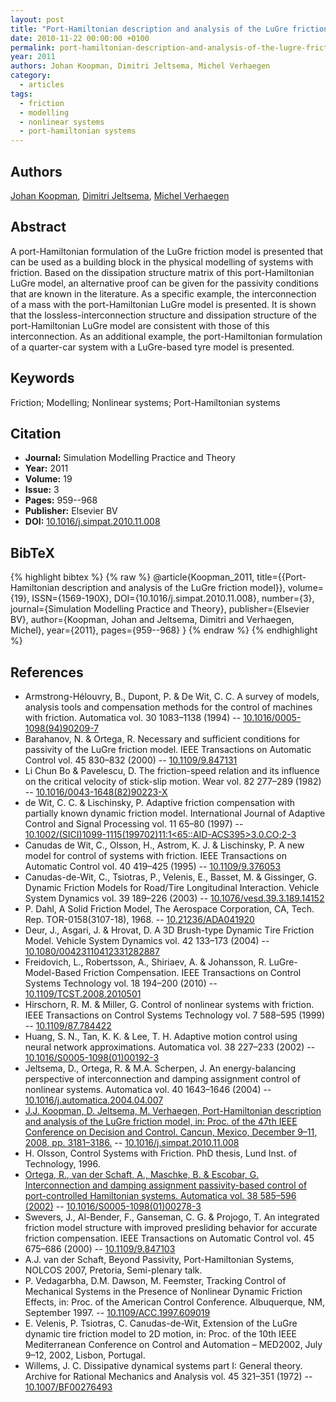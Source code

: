 ```yaml
---
layout: post
title: "Port-Hamiltonian description and analysis of the LuGre friction model"
date: 2010-11-22 00:00:00 +0100
permalink: port-hamiltonian-description-and-analysis-of-the-lugre-friction-model
year: 2011
authors: Johan Koopman, Dimitri Jeltsema, Michel Verhaegen
category:
  - articles
tags:
  - friction
  - modelling
  - nonlinear systems
  - port-hamiltonian systems
---
```

 
## Authors
[Johan Koopman](authors/johan_koopman), [Dimitri Jeltsema](authors/dimitri_jeltsema), [Michel Verhaegen](authors/michel_verhaegen)
 
## Abstract
A port-Hamiltonian formulation of the LuGre friction model is presented that can be used as a building block in the physical modelling of systems with friction. Based on the dissipation structure matrix of this port-Hamiltonian LuGre model, an alternative proof can be given for the passivity conditions that are known in the literature. As a specific example, the interconnection of a mass with the port-Hamiltonian LuGre model is presented. It is shown that the lossless-interconnection structure and dissipation structure of the port-Hamiltonian LuGre model are consistent with those of this interconnection. As an additional example, the port-Hamiltonian formulation of a quarter-car system with a LuGre-based tyre model is presented.
 
## Keywords
Friction; Modelling; Nonlinear systems; Port-Hamiltonian systems
 
## Citation
- **Journal:** Simulation Modelling Practice and Theory
- **Year:** 2011
- **Volume:** 19
- **Issue:** 3
- **Pages:** 959--968
- **Publisher:** Elsevier BV
- **DOI:** [10.1016/j.simpat.2010.11.008](https://doi.org/10.1016/j.simpat.2010.11.008)
 
## BibTeX
{% highlight bibtex %}
{% raw %}
@article{Koopman_2011,
  title={{Port-Hamiltonian description and analysis of the LuGre friction model}},
  volume={19},
  ISSN={1569-190X},
  DOI={10.1016/j.simpat.2010.11.008},
  number={3},
  journal={Simulation Modelling Practice and Theory},
  publisher={Elsevier BV},
  author={Koopman, Johan and Jeltsema, Dimitri and Verhaegen, Michel},
  year={2011},
  pages={959--968}
}
{% endraw %}
{% endhighlight %}
 
## References
- Armstrong-Hélouvry, B., Dupont, P. & De Wit, C. C. A survey of models, analysis tools and compensation methods for the control of machines with friction. Automatica vol. 30 1083–1138 (1994) -- [10.1016/0005-1098(94)90209-7](https://doi.org/10.1016/0005-1098(94)90209-7)
- Barahanov, N. & Ortega, R. Necessary and sufficient conditions for passivity of the LuGre friction model. IEEE Transactions on Automatic Control vol. 45 830–832 (2000) -- [10.1109/9.847131](https://doi.org/10.1109/9.847131)
- Li Chun Bo & Pavelescu, D. The friction-speed relation and its influence on the critical velocity of stick-slip motion. Wear vol. 82 277–289 (1982) -- [10.1016/0043-1648(82)90223-X](https://doi.org/10.1016/0043-1648(82)90223-X)
- de Wit, C. C. & Lischinsky, P. Adaptive friction compensation with partially known dynamic friction model. International Journal of Adaptive Control and Signal Processing vol. 11 65–80 (1997) -- [10.1002/(SICI)1099-1115(199702)11:1<65::AID-ACS395>3.0.CO;2-3](https://doi.org/10.1002/(SICI)1099-1115(199702)11:1<65::AID-ACS395>3.0.CO;2-3)
- Canudas de Wit, C., Olsson, H., Astrom, K. J. & Lischinsky, P. A new model for control of systems with friction. IEEE Transactions on Automatic Control vol. 40 419–425 (1995) -- [10.1109/9.376053](https://doi.org/10.1109/9.376053)
- Canudas-de-Wit, C., Tsiotras, P., Velenis, E., Basset, M. & Gissinger, G. Dynamic Friction Models for Road/Tire Longitudinal Interaction. Vehicle System Dynamics vol. 39 189–226 (2003) -- [10.1076/vesd.39.3.189.14152](https://doi.org/10.1076/vesd.39.3.189.14152)
- P. Dahl, A Solid Friction Model, The Aerospace Corporation, CA, Tech. Rep. TOR-0158(3107-18), 1968. -- [10.21236/ADA041920](https://doi.org/10.21236/ADA041920)
- Deur, J., Asgari, J. & Hrovat, D. A 3D Brush-type Dynamic Tire Friction Model. Vehicle System Dynamics vol. 42 133–173 (2004) -- [10.1080/00423110412331282887](https://doi.org/10.1080/00423110412331282887)
- Freidovich, L., Robertsson, A., Shiriaev, A. & Johansson, R. LuGre-Model-Based Friction Compensation. IEEE Transactions on Control Systems Technology vol. 18 194–200 (2010) -- [10.1109/TCST.2008.2010501](https://doi.org/10.1109/TCST.2008.2010501)
- Hirschorn, R. M. & Miller, G. Control of nonlinear systems with friction. IEEE Transactions on Control Systems Technology vol. 7 588–595 (1999) -- [10.1109/87.784422](https://doi.org/10.1109/87.784422)
- Huang, S. N., Tan, K. K. & Lee, T. H. Adaptive motion control using neural network approximations. Automatica vol. 38 227–233 (2002) -- [10.1016/S0005-1098(01)00192-3](https://doi.org/10.1016/S0005-1098(01)00192-3)
- Jeltsema, D., Ortega, R. & M.A. Scherpen, J. An energy-balancing perspective of interconnection and damping assignment control of nonlinear systems. Automatica vol. 40 1643–1646 (2004) -- [10.1016/j.automatica.2004.04.007](https://doi.org/10.1016/j.automatica.2004.04.007)
- [J.J. Koopman, D. Jeltsema, M. Verhaegen, Port-Hamiltonian description and analysis of the LuGre friction model, in: Proc. of the 47th IEEE Conference on Decision and Control. Cancun, Mexico, December 9–11, 2008, pp. 3181–3186.](port-hamiltonian-description-and-analysis-of-the-lugre-friction-model) -- [10.1016/j.simpat.2010.11.008](https://doi.org/10.1016/j.simpat.2010.11.008)
- H. Olsson, Control Systems with Friction. PhD thesis, Lund Inst. of Technology, 1996.
- [Ortega, R., van der Schaft, A., Maschke, B. & Escobar, G. Interconnection and damping assignment passivity-based control of port-controlled Hamiltonian systems. Automatica vol. 38 585–596 (2002)](interconnection-and-damping-assignment-passivity-based-control-of-port-controlled-hamiltonian-systems) -- [10.1016/S0005-1098(01)00278-3](https://doi.org/10.1016/S0005-1098(01)00278-3)
- Swevers, J., Al-Bender, F., Ganseman, C. G. & Projogo, T. An integrated friction model structure with improved presliding behavior for accurate friction compensation. IEEE Transactions on Automatic Control vol. 45 675–686 (2000) -- [10.1109/9.847103](https://doi.org/10.1109/9.847103)
- A.J. van der Schaft, Beyond Passivity, Port-Hamiltonian Systems, NOLCOS 2007, Pretoria, Semi-plenary talk.
- P. Vedagarbha, D.M. Dawson, M. Feemster, Tracking Control of Mechanical Systems in the Presence of Nonlinear Dynamic Friction Effects, in: Proc. of the American Control Conference. Albuquerque, NM, September 1997. -- [10.1109/ACC.1997.609019](https://doi.org/10.1109/ACC.1997.609019)
- E. Velenis, P. Tsiotras, C. Canudas-de-Wit, Extension of the LuGre dynamic tire friction model to 2D motion, in: Proc. of the 10th IEEE Mediterranean Conference on Control and Automation – MED2002, July 9–12, 2002, Lisbon, Portugal.
- Willems, J. C. Dissipative dynamical systems part I: General theory. Archive for Rational Mechanics and Analysis vol. 45 321–351 (1972) -- [10.1007/BF00276493](https://doi.org/10.1007/BF00276493)

